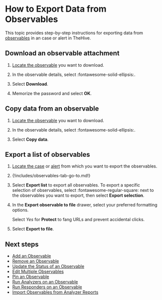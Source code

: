 # How to Export Data from Observables

This topic provides step-by-step instructions for exporting data from [observables](about-observables.md) in an case or alert in TheHive.

## Download an observable attachment

1. [Locate the observable](../search-for-cases/find-an-observable.md) you want to download.

2. In the observable details, select :fontawesome-solid-ellipsis:.

3. Select **Download**.

4. Memorize the password and select **OK**.

## Copy data from an observable

1. [Locate the observable](../search-for-cases/find-an-observable.md) you want to download.

2. In the observable details, select :fontawesome-solid-ellipsis:.

3. Select **Copy data**.

## Export a list of observables

1. [Locate the case](../search-for-cases/find-a-case.md) or [alert](../../alerts/search-for-alerts/find-an-alert.md) from which you want to export the observables.

2. {!includes/observables-tab-go-to.md!}

3. Select **Export list** to export all observables. To export a specific selection of observables, select :fontawesome-regular-square: next to the observables you want to export, then select **Export selection**.

4. In the **Export observable to file** drawer, select your preferred formatting options.

    Select *Yes* for **Protect** to fang URLs and prevent accidental clicks.
    
5. Select **Export to file**.

<h2>Next steps</h2>

* [Add an Observable](add-an-observable.md)
* [Remove an Observable](remove-an-observable.md)
* [Update the Status of an Observable](update-an-observable-status.md)
* [Edit Multiple Observables](edit-multiple-observables.md)
* [Pin an Observable](pin-an-observable.md)
* [Run Analyzers on an Observable](run-analyzers-on-an-observable.md)
* [Run Responders on an Observable](run-responders-on-an-observable.md)
* [Import Observables from Analyzer Reports](import-observables-from-analyzer-reports.md)